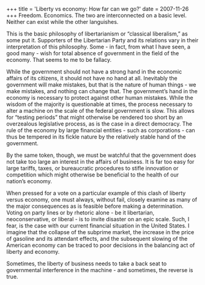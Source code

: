 +++
title = 'Liberty vs economy: How far can we go?'
date = 2007-11-26
+++
Freedom. Economics. The two are interconnected on a basic level. Neither can exist while the other languishes.

This is the basic philosophy of libertarianism or “classical liberalism,” as some put it. Supporters of the Libertarian Party and its relations vary in their interpretation of this philosophy. Some - in fact, from what I have seen, a good many - wish for total absence of government in the field of the economy. That seems to me to be fallacy.

While the government should not have a strong hand in the economic affairs of its citizens, it should not have no hand at all. Inevitably the government will make mistakes, but that is the nature of human things - we make mistakes, and nothing can change that. The government’s hand in the economy is necessary to protect against other human mistakes. While the wisdom of the majority is questionable at times, the process necessary to alter a machine on the scale of the federal government is slow. This allows for “testing periods” that might otherwise be rendered too short by an overzealous legislative process, as is the case in a direct democracy. The rule of the economy by large financial entities - such as corporations - can thus be tempered in its fickle nature by the relatively stable hand of the government.

By the same token, though, we must be watchful that the government does not take too large an interest in the affairs of business. It is far too easy for large tariffs, taxes, or bureaucratic procedures to stifle innovation or competition which might otherwise be beneficial to the health of our nation’s economy.

When pressed for a vote on a particular example of this clash of liberty versus economy, one must always, without fail, closely examine as many of the major consequences as is feasible before making a determination. Voting on party lines or by rhetoric alone - be it libertarian, neoconservative, or liberal - is to invite disaster on an epic scale. Such, I fear, is the case with our current financial situation in the United States. I imagine that the collapse of the subprime market, the increase in the price of gasoline and its attendant effects, and the subsequent slowing of the American economy can be traced to poor decisions in the balancing act of liberty and economy.

Sometimes, the liberty of business needs to take a back seat to governmental interference in the machine - and sometimes, the reverse is true.
